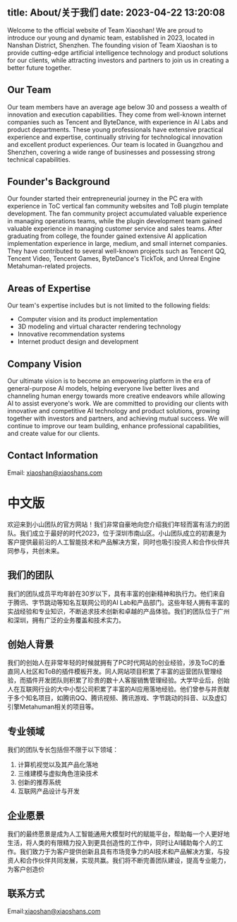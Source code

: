 title: About/关于我们
date: 2023-04-22 13:20:08
---

Welcome to the official website of Team Xiaoshan! We are proud to introduce our young and dynamic team, established in 2023, located in Nanshan District, Shenzhen. The founding vision of Team Xiaoshan is to provide cutting-edge artificial intelligence technology and product solutions for our clients, while attracting investors and partners to join us in creating a better future together.

## Our Team
Our team members have an average age below 30 and possess a wealth of innovation and execution capabilities. They come from well-known internet companies such as Tencent and ByteDance, with experience in AI Labs and product departments. These young professionals have extensive practical experience and expertise, continually striving for technological innovation and excellent product experiences. Our team is located in Guangzhou and Shenzhen, covering a wide range of businesses and possessing strong technical capabilities.

## Founder's Background
Our founder started their entrepreneurial journey in the PC era with experience in ToC vertical fan community websites and ToB plugin template development. The fan community project accumulated valuable experience in managing operations teams, while the plugin development team gained valuable experience in managing customer service and sales teams. After graduating from college, the founder gained extensive AI application implementation experience in large, medium, and small internet companies. They have contributed to several well-known projects such as Tencent QQ, Tencent Video, Tencent Games, ByteDance's TickTok, and Unreal Engine Metahuman-related projects.

## Areas of Expertise
Our team's expertise includes but is not limited to the following fields:

* Computer vision and its product implementation
* 3D modeling and virtual character rendering technology
* Innovative recommendation systems
* Internet product design and development

## Company Vision
Our ultimate vision is to become an empowering platform in the era of general-purpose AI models, helping everyone live better lives and channeling human energy towards more creative endeavors while allowing AI to assist everyone's work. We are committed to providing our clients with innovative and competitive AI technology and product solutions, growing together with investors and partners, and achieving mutual success. We will continue to improve our team building, enhance professional capabilities, and create value for our clients.

## Contact Information
Email: xiaoshan@xiaoshans.com

# 中文版

欢迎来到小山团队的官方网站！我们非常自豪地向您介绍我们年轻而富有活力的团队。我们成立于最好的时代2023，位于深圳市南山区。小山团队成立的初衷是为客户提供最前沿的人工智能技术和产品解决方案，同时也吸引投资人和合作伙伴共同参与，共创未来。

## 我们的团队

我们的团队成员平均年龄在30岁以下，具有丰富的创新精神和执行力。他们来自于腾讯、字节跳动等知名互联网公司的AI Lab和产品部门。这些年轻人拥有丰富的实战经验和专业知识，不断追求技术创新和卓越的产品体验。我们的团队位于广州和深圳，拥有广泛的业务覆盖和技术实力。

## 创始人背景

我们的创始人在非常年轻的时候就拥有了PC时代网站的创业经验，涉及ToC的垂直同人社区和ToB的插件模板开发。同人网站项目积累了丰富的运营团队管理经验，而插件开发团队则积累了珍贵的数十人客服销售管理经验。大学毕业后，创始人在互联网行业的大中小型公司积累了丰富的AI应用落地经验。他们曾参与并贡献于多个知名项目，如腾讯QQ、腾讯视频、腾讯游戏、字节跳动的抖音、以及虚幻引擎Metahuman相关的项目等。

## 专业领域

我们的团队专长包括但不限于以下领域：

1. 计算机视觉以及其产品化落地
2. 三维建模与虚拟角色渲染技术
3. 创新的推荐系统
4. 互联网产品设计与开发

## 企业愿景

我们的最终愿景是成为人工智能通用大模型时代的赋能平台，帮助每一个人更好地生活，将人类的有限精力投入到更具创造性的工作中，同时让AI辅助每个人的工作。我们致力于为客户提供创新且具有市场竞争力的AI技术和产品解决方案，与投资人和合作伙伴共同发展，实现共赢。我们将不断完善团队建设，提高专业能力，为客户创造价

## 联系方式
Email:xiaoshan@xiaoshans.com

